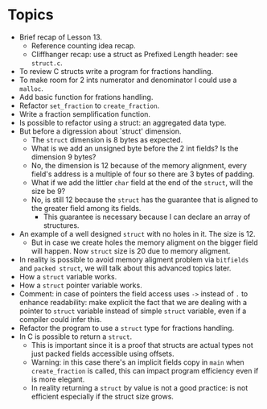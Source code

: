 # Topics

* Brief recap of Lesson 13.
  * Reference counting idea recap.
  * Cliffhanger recap: use a struct as Prefixed Length header: see `struct.c`.
* To review C structs write a program for fractions handling.
* To make room for 2 ints numerator and denominator I could use a `malloc`.
* Add basic function for frations handling.
* Refactor `set_fraction` to `create_fraction`.
* Write a fraction semplification function.
* Is possible to refactor using a struct: an aggregated data type.
* But before a digression about `struct' dimension.
  * The `struct` dimension is 8 bytes as expected.
  * What is we add an unsigned byte before the 2 int fields? Is the dimension 9 bytes?
  * No, the dimension is 12 because of the memory alignment, every field's address is
a multiple of four so there are 3 bytes of padding.
  * What if we add the littler `char` field at the end of the `struct`, will the size be 9?
  * No, is still 12 because the `struct` has the guarantee that is aligned to the greater
field among its fields.
    * This guarantee is necessary because I can declare an array of structures.
* An example of a well designed `struct` with no holes in it. The size is 12.
  * But in case we create holes the memory aligment on the bigger field will happen.
Now `struct` size is 20 due to memory aligment.
* In reality is possible to avoid memory aligment problem via `bitfields` and `packed struct`,
we will talk about this advanced topics later.
* How a `struct` variable works.
* How a `struct` pointer variable works.
* Comment: in case of pointers the field access uses `->` instead of `.` to enhance readability:
make explicit the fact that we are dealing with a pointer to `struct` variable instead of simple
`struct` variable, even if a compiler could infer this.
* Refactor the program to use a `struct` type for fractions handling.
* In C is possible to return a `struct`.
  * This is important since it is a proof that structs are actual types not just packed fields accessible using offsets.
  * Warning: in this case there's an implicit fields copy in `main` when `create_fraction` is called, this can
impact program efficiency even if is more elegant.
  * In reality returning a `struct` by value is not a good practice: is not efficient especially if the struct size grows.
